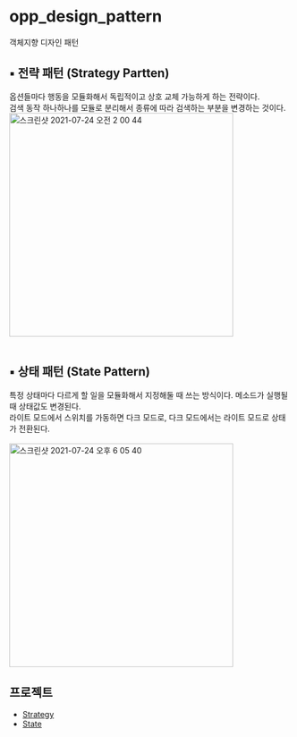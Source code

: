 # opp_design_pattern
객체지향 디자인 패턴


## ▪️ 전략 패턴 (Strategy Partten)
옵션들마다 행동을 모듈화해서 독립적이고 상호 교체 가능하게 하는 전략이다.<br/>
검색 동작 하나하나를 모듈로 분리해서 종류에 따라 검색하는 부분을 변경하는 것이다.<br/>
<img width="400" alt="스크린샷 2021-07-24 오전 2 00 44" src="https://user-images.githubusercontent.com/55366664/126816605-8440e66a-c2df-421c-b5ee-e0c4d24fd8cc.png">
<br /><br/>

## ▪️ 상태 패턴 (State Pattern)
특정 상태마다 다르게 할 일을 모듈화해서 지정해둘 때 쓰는 방식이다. 메소드가 실행될 때 상태값도 변경된다.<br/>
라이트 모드에서 스위치를 가동하면 다크 모드로, 다크 모드에서는 라이트 모드로 상태가 전환된다.<br/><br/>
<img width="400" alt="스크린샷 2021-07-24 오후 6 05 40" src="https://user-images.githubusercontent.com/55366664/126873379-ad9e56b5-96e5-4d32-a2b4-637c2c81c246.png">

## 프로젝트
- [Strategy](https://github.com/imcodding/opp_design_pattern/tree/main/project/app/src/main/java/com/mia/oppproject/Strategy)
- [State](https://github.com/imcodding/opp_design_pattern/tree/main/project/app/src/main/java/com/mia/oppproject/State)
